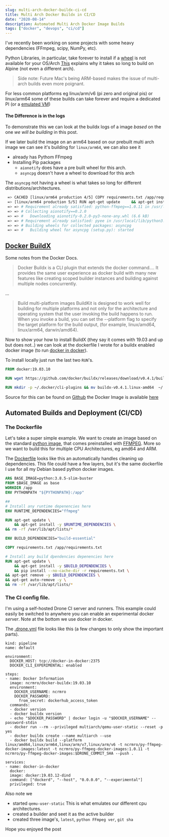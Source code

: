 ```yaml
---
slug: multi-arch-docker-buildx-ci-cd
title: Multi Arch Docker Buildx in CI/CD
date: "2020-08-14"
description: Automated Multi Arch Docker Image Builds
tags: ["docker", "devops", "ci/cd"]
---
```


I've recently been working on some projects with some heavy dependencies
(FFmpeg, scipy, NumPy, etc).

Python Libraries, in particular, take forever to install if a
[wheel](https://pythonwheels.com/) is not available for your OS/Arch
[This](https://pythonspeed.com/articles/alpine-docker-python/) explains why it
takes so long to build on Alpine (not even a different arch).

> Side note: Future Mac's being ARM-based makes the issue of multi-arch builds
> even more poignant.

For less common platforms eg linux/arm/v6 (pi zero and original pis) or
linux/arm64 some of these builds can take forever and require a dedicated PI (or
a
[emulated VM](/posts/gondola_ansible_playbook_for_emulating_raspberry_pi_os_with_kvm))

#### The Difference is in the logs

To demonstrate this we can look at the buildx logs of a image _based_ on the one
_we will be building_ in this post.

If we later build the image on an arm64 based on our prebuilt multi arch image
we can see it's building for `linux/arm64`, we can also see it

- already has Pythom FFmpeg
- Installing Pip packages
  - `aionotify` does have a pre built wheel for this arch.
  - `asyncpg` doesn't have a wheel to download for this arch

The `asyncpg` not having a wheel is what takes so long for different
distributions/architectures.

```bash
 => CACHED [linux/arm64 production 4/5] COPY requirements.txt /app/requirements.txt                                                                                                                                                                                                                                                 0.0s
 => [linux/arm64 production 5/5] RUN apt-get update     && apt-get install -y build-essential     && pip install --no-cache-dir -r requirements.txt && apt-get remove -y build-essential && apt-get auto-remove -y && rm -rf /var/lib/apt/lists/*                                                                                  75.5s
 => => # Requirement already satisfied: python-ffmpeg==1.0.11 in /usr/local/lib/python3.8/site-packages (from -r requirements.txt (line 3)) (1.0.11)
 => => # Collecting aionotify==0.2.0
 => => #   Downloading aionotify-0.2.0-py3-none-any.whl (6.6 kB)
 => => # Requirement already satisfied: pyee in /usr/local/lib/python3.8/site-packages (from python-ffmpeg==1.0.11->-r requirements.txt (line 3)) (7.0.2)
 => => # Building wheels for collected packages: asyncpg
 => => #   Building wheel for asyncpg (setup.py): started
```

## [Docker BuildX](https://docs.docker.com/buildx/working-with-buildx/)

Some notes from the Docker Docs.

> Docker Buildx is a CLI plugin that extends the docker command.... It provides
> the same user experience as docker build with many new features like creating
> scoped builder instances and building against multiple nodes concurrently.

...

> Build multi-platform images BuildKit is designed to work well for building for
> multiple platforms and not only for the architecture and operating system that
> the user invoking the build happens to run. When you invoke a build, you can
> set the --platform flag to specify the target platform for the build output,
> (for example, linux/amd64, linux/arm64, darwin/amd64).

Now to show your how to install BuildX (they say it comes with 19.03 and up but
does not..) we can look at the dockerfile I wrote for a buildx enabled docker
image (to run
[docker in docker](https://www.docker.com/blog/docker-can-now-run-within-docker/)).

To install locally just run the last two `RUN`'s.

```dockerfile
FROM docker:19.03.10

RUN wget https://github.com/docker/buildx/releases/download/v0.4.1/buildx-v0.4.1.linux-amd64

RUN mkdir -p ~/.docker/cli-plugins && mv buildx-v0.4.1.linux-amd64  ~/.docker/cli-plugins/docker-buildx && chmod a+x ~/.docker/cli-plugins/docker-buildx
```

Source for this can be found on
[Github](https://github.com/ncrmro/docker-buildx) the Docker Image is available
[here](https://hub.docker.com/repository/docker/ncrmro/docker-buildx)

## Automated Builds and Deployment (CI/CD)

### The Dockerfile

Let's take a super simple example. We want to create an image based on the
standard [python image](https://hub.docker.com/_/python), that comes
preinstalled with [FFMPEG](https://ffmpeg.org/). More so we want to build this
for multiple CPU Architectures, eg amd64 and ARM.

The
[Dockerfile](https://github.com/ncrmro/py-ffmpeg-docker-images/blob/master/Dockerfile)
looks like this an automatically handles cleaning up dependencies. This file
could have a few layers, but it's the same dockerfile I use for all my Debian
based python docker images.

```dockerfile
ARG BASE_IMAGE=python:3.8.5-slim-buster
FROM $BASE_IMAGE as base
WORKDIR /app
ENV PYTHONPATH "${PYTHONPATH}:/app"

##
# Install any runtime depenencies here
ENV RUNTIME_DEPENDENCIES="ffmpeg"

RUN apt-get update \
    && apt-get install -y $RUNTIME_DEPENDENCIES \
&& rm -rf /var/lib/apt/lists/*

ENV BUILD_DEPENDENCIES="build-essential"

COPY requirements.txt /app/requirements.txt

# Install any build dpendencies depenencies here
RUN apt-get update \
    && apt-get install -y $BUILD_DEPENDENCIES \
    && pip install --no-cache-dir -r requirements.txt \
&& apt-get remove -y $BUILD_DEPENDENCIES \
&& apt-get auto-remove -y \
&& rm -rf /var/lib/apt/lists/*
```

### The CI config file.

I'm using a self-hosted Drone CI server and runners. This example could easily
be switched to anywhere you can enable an experimental docker _server_. Note at
the bottom we use docker in docker.

The
[.drone.yml](https://github.com/ncrmro/py-ffmpeg-docker-images/blob/master/.drone.yml)
file looks like this (a few changes to only show the important parts).

```yamlex
kind: pipeline
name: default

environment:
  DOCKER_HOST: tcp://docker-in-docker:2375
  DOCKER_CLI_EXPERIMENTAL: enabled

steps:
- name: Docker Information
  image: ncrmro/docker-buildx:19.03.10
  environment:
    DOCKER_USERNAME: ncrmro
    DOCKER_PASSWORD:
      from_secret: dockerhub_access_token
  commands:
  - docker version
  - docker buildx version
  - echo "$DOCKER_PASSWORD" | docker login -u "$DOCKER_USERNAME" --password-stdin
  - docker run --rm --privileged multiarch/qemu-user-static --reset -p yes
  - docker buildx create --name multiarch --use
  - docker buildx build --platform linux/amd64,linux/arm64,linux/arm/v7,linux/arm/v6 -t ncrmro/py-ffmpeg-docker-images:latest -t ncrmro/py-ffmpeg-docker-images:1.0.11 -t ncrmro/py-ffmpeg-docker-images:$DRONE_COMMIT_SHA --push .

services:
- name: docker-in-docker
  docker:
  image: docker:19.03.12-dind
  command: ["dockerd", "--host", "0.0.0.0", "--experimental"]
  privileged: true
```

Also note we

- started `qemu-user-static` This is what emulates our different cpu
  architectures.
- created a builder and seet it as the active builder
- created three image's, `latest`, `python FFmpeg ver`, `git sha`

Hope you enjoyed the post
